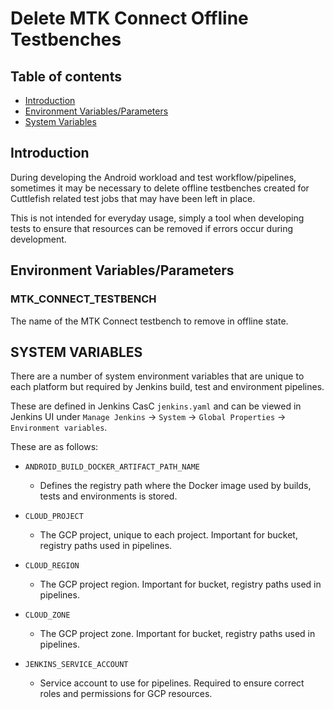 # Delete MTK Connect Offline Testbenches

## Table of contents
- [Introduction](#introduction)
- [Environment Variables/Parameters](#environment-variables)
- [System Variables](#system-variables)

## Introduction <a name="introduction"></a>

During developing the Android workload and test workflow/pipelines, sometimes it may be necessary to delete offline testbenches created for Cuttlefish related test jobs that may have been left in place.

This is not intended for everyday usage, simply a tool when developing tests to ensure that resources can be removed if errors occur during development.

## Environment Variables/Parameters <a name="environment-variables"></a>

### MTK_CONNECT_TESTBENCH

The name of the MTK Connect testbench to remove in offline state.

## SYSTEM VARIABLES <a name="system-variables"></a>

There are a number of system environment variables that are unique to each platform but required by Jenkins build, test and environment pipelines.

These are defined in Jenkins CasC `jenkins.yaml` and can be viewed in Jenkins UI under `Manage Jenkins` -> `System` -> `Global Properties` -> `Environment variables`.

These are as follows:

-   `ANDROID_BUILD_DOCKER_ARTIFACT_PATH_NAME`
    - Defines the registry path where the Docker image used by builds, tests and environments is stored.

-   `CLOUD_PROJECT`
    - The GCP project, unique to each project. Important for bucket, registry paths used in pipelines.

-   `CLOUD_REGION`
    - The GCP project region. Important for bucket, registry paths used in pipelines.

-   `CLOUD_ZONE`
    - The GCP project zone. Important for bucket, registry paths used in pipelines.

-   `JENKINS_SERVICE_ACCOUNT`
    - Service account to use for pipelines. Required to ensure correct roles and permissions for GCP resources.
